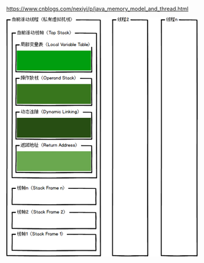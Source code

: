 

https://www.cnblogs.com/nexiyi/p/java_memory_model_and_thread.html



![jvm-虚拟机栈](images\jvm-虚拟机栈.png)

